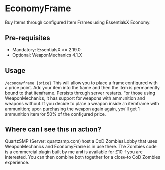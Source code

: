# EconomyFrame
Buy Items through configured Item Frames using EssentialsX Economy.

## Pre-requisites

* Mandatory: EssentialsX >= 2.19.0
* Optional: WeaponMechanics 4.1.X

## Usage

`/economyframe {price}` This will allow you to place a frame configured with a price point. Add your item into the frame and then the item is permanently bound to that itemframe. Persists through server restarts. For those using WeaponMechanics, it has support for weapons with ammunition and weapons without. If you decide to place a weapon inside an itemframe with ammunition; upon purchasing the weapon again again, you'll get 1 ammunition item for 50% of the configured price.


## Where can I see this in action?

QuartzSMP (Server: quartzsmp.com) host a CoD Zombies Lobby that uses WeaponMechanics and EconomyFrame is in use there. The Zombies code is a commercial plugin built by me and is available for £10 if you are interested. You can then combine both together for a close-to CoD Zombies experience.
